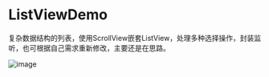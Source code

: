 # ListViewDemo
复杂数据结构的列表，使用ScrollView嵌套ListView，处理多种选择操作，封装监听，也可根据自己需求重新修改，主要还是在思路。

![image](http://7xn2r6.com1.z0.glb.clouddn.com/gif/1234567.gif)
